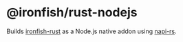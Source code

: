# @ironfish/rust-nodejs

Builds [ironfish-rust](../ironfish-rust/README.md) as a Node.js native addon using [napi-rs](https://napi.rs/).
